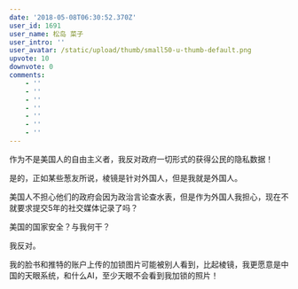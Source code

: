 ```yaml
---
date: '2018-05-08T06:30:52.370Z'
user_id: 1691
user_name: 松岛 菜子
user_intro: ''
user_avatar: /static/upload/thumb/small50-u-thumb-default.png
upvote: 10
downvote: 0
comments:
    - ''
    - ''
    - ''
    - ''
    - ''
    - ''
    - ''
---
```


作为不是美国人的自由主义者，我反对政府一切形式的获得公民的隐私数据！

是的，正如某些葱友所说，棱镜是针对外国人，但是我就是外国人。

美国人不担心他们的政府会因为政治言论查水表，但是作为外国人我担心，现在不就要求提交5年的社交媒体记录了吗？

美国的国家安全？与我何干？

我反对。

我的脸书和推特的账户上传的加锁图片可能被别人看到，比起棱镜，我更愿意是中国的天眼系统，和什么AI，至少天眼不会看到我加锁的照片！
